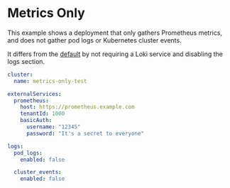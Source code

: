 # Metrics Only

This example shows a deployment that only gathers Prometheus metrics, and does not gather pod logs or Kubernetes cluster events.

It differs from the [default](../default-values) by not requiring a Loki service and disabling the logs section.

```yaml
cluster:
  name: metrics-only-test

externalServices:
  prometheus:
    host: https://prometheus.example.com
    tenantId: 1000
    basicAuth:
      username: "12345"
      password: "It's a secret to everyone"

logs:
  pod_logs:
    enabled: false

  cluster_events:
    enabled: false
```
